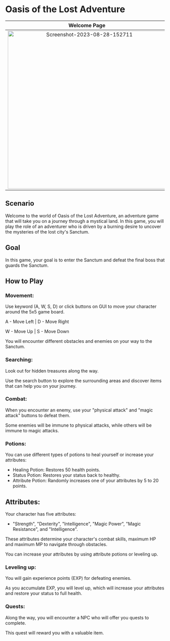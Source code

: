 # Oasis of the Lost Adventure
   Welcome Page             |  Game UI
:-------------------------:|:-------------------------:
<img src="https://i.ibb.co/ZxgDXmQ/Screenshot-2023-08-28-152711.png" alt="Screenshot-2023-08-28-152711" width="500"/> | <img src="https://i.ibb.co/mcMM7sD/Screenshot-2023-08-28-153052.png" alt="Screenshot-2023-08-28-152711" width="500"/> 

## Scenario

Welcome to the world of Oasis of the Lost Adventure, an adventure game that will take you on a journey through a 
mystical land. In this game, you will play the role of an adventurer 
who is driven by a burning desire to uncover the mysteries of the lost city's Sanctum.

## Goal

In this game, your goal is to enter the Sanctum and defeat the final boss that guards the Sanctum.

## How to Play


### Movement: 

Use keyword (A, W, S, D) or click buttons on GUI to move your character around the 5x5 game board. 

A - Move Left | D - Move Right

W - Move Up | S - Move Down

You will encounter different obstacles and enemies on your way to the Sanctum.

### Searching: 

Look out for hidden treasures along the way. 

Use the search button to explore the surrounding areas and discover items that can help you on your journey.

### Combat: 

When you encounter an enemy, use your "physical attack" and "magic attack" buttons to defeat them. 

Some enemies will be immune to physical attacks, while others will be immune to magic attacks.


### Potions:

You can use different types of potions to heal yourself or increase your attributes:
- Healing Potion: Restores 50 health points. 
- Status Potion: Restores your status back to healthy. 
- Attribute Potion: Randomly increases one of your attributes by 5 to 20 points.

## Attributes:
Your character has five attributes: 
- "Strength", "Dexterity", "Intelligence", "Magic Power", "Magic Resistance", and "Intelligence". 

These attributes determine your character's combat skills, maximum HP and maximum MP to navigate through obstacles.

You can increase your attributes by using attribute potions or leveling up.

### Leveling up:

You will gain experience points (EXP) for defeating enemies.

As you accumulate EXP, you will level up, which will increase your attributes and restore your status to full health.

### Quests: 

Along the way, you will encounter a NPC who will offer you quests to complete. 

This quest will reward you with a valuable item.
